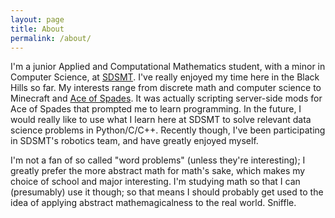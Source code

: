 ```yaml
---
layout: page
title: About
permalink: /about/
---
```


I'm a junior Applied and Computational Mathematics student, with a minor in Computer Science, at [SDSMT](http://www.sdsmt.edu/). I've really enjoyed my time here in the Black Hills so far. My interests range from discrete math and computer science to Minecraft and [Ace of Spades](http://buildandshoot.com). It was actually scripting server-side mods for Ace of Spades that prompted me to learn programming. In the future, I would really like to use what I learn here at SDSMT to solve relevant data science problems in Python/C/C++. Recently though, I've been participating in SDSMT's robotics team, and have greatly enjoyed myself.

I'm not a fan of so called "word problems" (unless they're interesting); I greatly prefer the more abstract math for math's sake, which makes my choice of school and major interesting. I'm studying math so that I can (presumably) use it though; so that means I should probably get used to the idea of applying abstract mathemagicalness to the real world. Sniffle.
